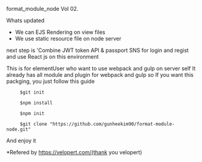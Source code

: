format_module_node Vol 02.

Whats updated

+ We can EJS Rendering on view files
+ We use static resource file on node server

next step is 'Combine JWT token API & passport SNS for login and regist
and use React js on this environment


This is for elementUser who want to use webpack and gulp on server self
It already has all module and plugin for webpack and gulp
so If you want this packging, you just follow this guide

		 $git init

		 $npm install

		 $npm init

		 $git clone "https://github.com/gunheekim90/format-module-node.git"

And enjoy it
 
 
 *Refered by https://velopert.com/(thank you velopert)
